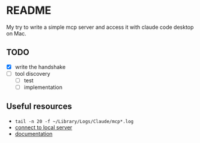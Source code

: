 # README

My try to write a simple mcp server and access it with claude code desktop on Mac.

## TODO

- [x] write the handshake
- [ ] tool discovery
  - [ ] test
  - [ ] implementation
## Useful resources

- `tail -n 20 -f ~/Library/Logs/Claude/mcp*.log`
- [connect to local server](https://modelcontextprotocol.io/docs/develop/connect-local-servers#getting-logs-from-claude-desktop)
- [documentation](https://modelcontextprotocol.io/docs/learn/architecture)
